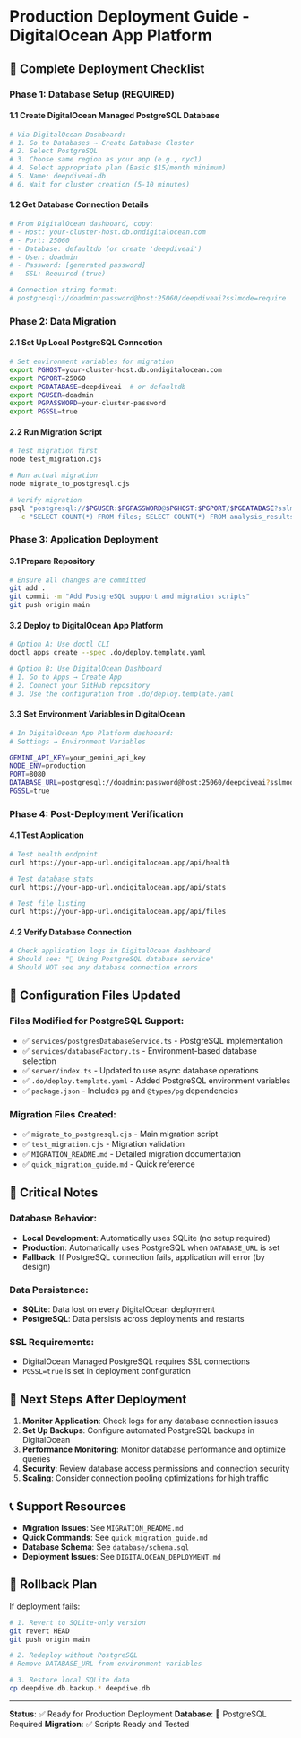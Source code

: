 # Production Deployment Guide - DigitalOcean App Platform

## 🚀 Complete Deployment Checklist

### Phase 1: Database Setup (REQUIRED)

#### 1.1 Create DigitalOcean Managed PostgreSQL Database
```bash
# Via DigitalOcean Dashboard:
# 1. Go to Databases → Create Database Cluster
# 2. Select PostgreSQL
# 3. Choose same region as your app (e.g., nyc1)
# 4. Select appropriate plan (Basic $15/month minimum)
# 5. Name: deepdiveai-db
# 6. Wait for cluster creation (5-10 minutes)
```

#### 1.2 Get Database Connection Details
```bash
# From DigitalOcean dashboard, copy:
# - Host: your-cluster-host.db.ondigitalocean.com
# - Port: 25060
# - Database: defaultdb (or create 'deepdiveai')
# - User: doadmin
# - Password: [generated password]
# - SSL: Required (true)

# Connection string format:
# postgresql://doadmin:password@host:25060/deepdiveai?sslmode=require
```

### Phase 2: Data Migration

#### 2.1 Set Up Local PostgreSQL Connection
```bash
# Set environment variables for migration
export PGHOST=your-cluster-host.db.ondigitalocean.com
export PGPORT=25060
export PGDATABASE=deepdiveai  # or defaultdb
export PGUSER=doadmin
export PGPASSWORD=your-cluster-password
export PGSSL=true
```

#### 2.2 Run Migration Script
```bash
# Test migration first
node test_migration.cjs

# Run actual migration
node migrate_to_postgresql.cjs

# Verify migration
psql "postgresql://$PGUSER:$PGPASSWORD@$PGHOST:$PGPORT/$PGDATABASE?sslmode=require" \
  -c "SELECT COUNT(*) FROM files; SELECT COUNT(*) FROM analysis_results; SELECT COUNT(*) FROM chat_messages;"
```

### Phase 3: Application Deployment

#### 3.1 Prepare Repository
```bash
# Ensure all changes are committed
git add .
git commit -m "Add PostgreSQL support and migration scripts"
git push origin main
```

#### 3.2 Deploy to DigitalOcean App Platform
```bash
# Option A: Use doctl CLI
doctl apps create --spec .do/deploy.template.yaml

# Option B: Use DigitalOcean Dashboard
# 1. Go to Apps → Create App
# 2. Connect your GitHub repository
# 3. Use the configuration from .do/deploy.template.yaml
```

#### 3.3 Set Environment Variables in DigitalOcean
```bash
# In DigitalOcean App Platform dashboard:
# Settings → Environment Variables

GEMINI_API_KEY=your_gemini_api_key
NODE_ENV=production
PORT=8080
DATABASE_URL=postgresql://doadmin:password@host:25060/deepdiveai?sslmode=require
PGSSL=true
```

### Phase 4: Post-Deployment Verification

#### 4.1 Test Application
```bash
# Test health endpoint
curl https://your-app-url.ondigitalocean.app/api/health

# Test database stats
curl https://your-app-url.ondigitalocean.app/api/stats

# Test file listing
curl https://your-app-url.ondigitalocean.app/api/files
```

#### 4.2 Verify Database Connection
```bash
# Check application logs in DigitalOcean dashboard
# Should see: "🐘 Using PostgreSQL database service"
# Should NOT see any database connection errors
```

## 🔧 Configuration Files Updated

### Files Modified for PostgreSQL Support:
- ✅ `services/postgresDatabaseService.ts` - PostgreSQL implementation
- ✅ `services/databaseFactory.ts` - Environment-based database selection
- ✅ `server/index.ts` - Updated to use async database operations
- ✅ `.do/deploy.template.yaml` - Added PostgreSQL environment variables
- ✅ `package.json` - Includes `pg` and `@types/pg` dependencies

### Migration Files Created:
- ✅ `migrate_to_postgresql.cjs` - Main migration script
- ✅ `test_migration.cjs` - Migration validation
- ✅ `MIGRATION_README.md` - Detailed migration documentation
- ✅ `quick_migration_guide.md` - Quick reference

## 🚨 Critical Notes

### Database Behavior:
- **Local Development**: Automatically uses SQLite (no setup required)
- **Production**: Automatically uses PostgreSQL when `DATABASE_URL` is set
- **Fallback**: If PostgreSQL connection fails, application will error (by design)

### Data Persistence:
- **SQLite**: Data lost on every DigitalOcean deployment
- **PostgreSQL**: Data persists across deployments and restarts

### SSL Requirements:
- DigitalOcean Managed PostgreSQL requires SSL connections
- `PGSSL=true` is set in deployment configuration

## 🎯 Next Steps After Deployment

1. **Monitor Application**: Check logs for any database connection issues
2. **Set Up Backups**: Configure automated PostgreSQL backups in DigitalOcean
3. **Performance Monitoring**: Monitor database performance and optimize queries
4. **Security**: Review database access permissions and connection security
5. **Scaling**: Consider connection pooling optimizations for high traffic

## 📞 Support Resources

- **Migration Issues**: See `MIGRATION_README.md`
- **Quick Commands**: See `quick_migration_guide.md`
- **Database Schema**: See `database/schema.sql`
- **Deployment Issues**: See `DIGITALOCEAN_DEPLOYMENT.md`

## 🔄 Rollback Plan

If deployment fails:
```bash
# 1. Revert to SQLite-only version
git revert HEAD
git push origin main

# 2. Redeploy without PostgreSQL
# Remove DATABASE_URL from environment variables

# 3. Restore local SQLite data
cp deepdive.db.backup.* deepdive.db
```

---

**Status**: ✅ Ready for Production Deployment
**Database**: 🐘 PostgreSQL Required
**Migration**: ✅ Scripts Ready and Tested